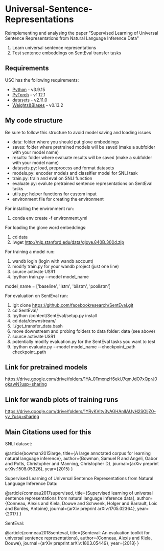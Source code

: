 # Universal-Sentence-Representations
Reimplementing and analysing the paper "Supervised Learning of Universal Sentence Representations from Natural Language Inference Data"


1. Learn universal sentence representations
2. Test sentence embeddings on SentEval transfer tasks

## Requirements

USC has the following requirements:

* [Python](https://www.python.org/) - v3.9.15
* [PyTorch](https://pytorch.org/) - v1.12.1
* [datasets](https://huggingface.co/docs/datasets/index) - v2.11.0
* [Weights&Biases](https://wandb.ai/) - v0.13.2

## My code structure
Be sure to follow this structure to avoid model saving and loading issues

* data: folder where you should put glove embeddings
* saves: folder where pretrained models will be saved (make a subfolder with your model name)
* results: folder where evaluate results will be saved (make a subfolder with your model name)
* datasets.py: load, preprocess and format datasets
* models.py: encoder models and classifier model for SNLI task
* train.py: train and eval on SNLI function
* evaluate.py: evalute pretrained sentence representations on SentEval tasks
* utils.py: helper functions for custom input
* environment file for creating the environment

For installing the environment run:

1. conda env create -f environment.yml

For loading the glove word embeddings:

1. cd data
2. !wget http://nlp.stanford.edu/data/glove.840B.300d.zip

For training a model run:

1. wandb login (login with wandb account)
2. modify train.py for your wandb project (just one line)
3. source activate USR1
4. !python train.py --model model_name

model_name = ['baseline', 'lstm', 'bilstm', 'poollstm']

For evaluation on SentEval run:

1. !git clone https://github.com/facebookresearch/SentEval.git
2. cd SentEval/
3. !python /content/SentEval/setup.py install
4. cd data/downstream/
5. !./get_transfer_data.bash
6. move downstream and probing folders to data folder: data (see above)
6. source activate USR1
7. potentially modify evaluation.py for the SentEval tasks you want to test
8. !python evaluate.py --model model_name --checkpoint_path checkpoint_path

## Link for pretrained models

https://drive.google.com/drive/folders/1YA_0TmxnzH6ekU7qmJdO7xQprJ0gkawN?usp=sharing

## Link for wandb plots of training runs

https://drive.google.com/drive/folders/1YRvKVltv3vAGHAnlIAUyH2SOljZ0-yy_?usp=sharing

## Main Citations used for this

SNLI dataset:

@article{bowman2015large,
  title={A large annotated corpus for learning natural language inference},
  author={Bowman, Samuel R and Angeli, Gabor and Potts, Christopher and Manning, Christopher D},
  journal={arXiv preprint arXiv:1508.05326},
  year={2015}
}

Supervised Learning of Universal Sentence Representations from Natural Language Inference Data:

@article{conneau2017supervised,
  title={Supervised learning of universal sentence representations from natural language inference data},
  author={Conneau, Alexis and Kiela, Douwe and Schwenk, Holger and Barrault, Loic and Bordes, Antoine},
  journal={arXiv preprint arXiv:1705.02364},
  year={2017}
}

SentEval:

@article{conneau2018senteval,
  title={Senteval: An evaluation toolkit for universal sentence representations},
  author={Conneau, Alexis and Kiela, Douwe},
  journal={arXiv preprint arXiv:1803.05449},
  year={2018}
}

